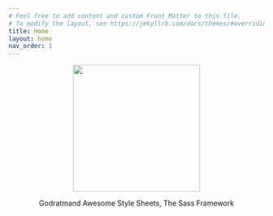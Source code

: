 ```yaml
---
# Feel free to add content and custom Front Matter to this file.
# To modify the layout, see https://jekyllrb.com/docs/themes/#overriding-theme-defaults
title: Home
layout: home
nav_order: 1
---
```


<div align="center">

<img src="/assets/images/logo.png" width="250px"> 

Godratmand Awesome Style Sheets, The Sass Framework

</div>


